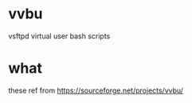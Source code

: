 # vvbu
vsftpd virtual user bash scripts
# what
these ref from https://sourceforge.net/projects/vvbu/
